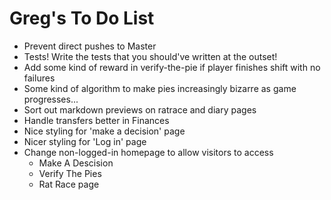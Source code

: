 # Greg's To Do List

* Prevent direct pushes to Master
* Tests! Write the tests that you should've written at the outset!
* Add some kind of reward in verify-the-pie if player finishes shift with no failures
* Some kind of algorithm to make pies increasingly bizarre as game progresses...
* Sort out markdown previews on ratrace and diary pages
* Handle transfers better in Finances
* Nice styling for 'make a decision' page
* Nicer styling for 'Log in' page
* Change non-logged-in homepage to allow visitors to access
  - Make A Descision
  - Verify The Pies
  - Rat Race page
